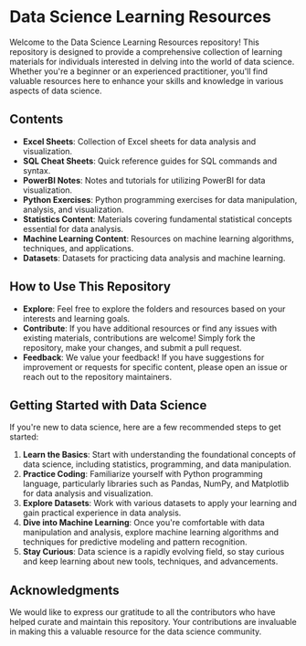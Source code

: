 # Data Science Learning Resources

Welcome to the Data Science Learning Resources repository! This repository is designed to provide a comprehensive collection of learning materials for individuals interested in delving into the world of data science. Whether you're a beginner or an experienced practitioner, you'll find valuable resources here to enhance your skills and knowledge in various aspects of data science.

## Contents

- **Excel Sheets**: Collection of Excel sheets for data analysis and visualization.
- **SQL Cheat Sheets**: Quick reference guides for SQL commands and syntax.
- **PowerBI Notes**: Notes and tutorials for utilizing PowerBI for data visualization.
- **Python Exercises**: Python programming exercises for data manipulation, analysis, and visualization.
- **Statistics Content**: Materials covering fundamental statistical concepts essential for data analysis.
- **Machine Learning Content**: Resources on machine learning algorithms, techniques, and applications.
- **Datasets**: Datasets for practicing data analysis and machine learning.

## How to Use This Repository

- **Explore**: Feel free to explore the folders and resources based on your interests and learning goals.
- **Contribute**: If you have additional resources or find any issues with existing materials, contributions are welcome! Simply fork the repository, make your changes, and submit a pull request.
- **Feedback**: We value your feedback! If you have suggestions for improvement or requests for specific content, please open an issue or reach out to the repository maintainers.

## Getting Started with Data Science

If you're new to data science, here are a few recommended steps to get started:

1. **Learn the Basics**: Start with understanding the foundational concepts of data science, including statistics, programming, and data manipulation.
2. **Practice Coding**: Familiarize yourself with Python programming language, particularly libraries such as Pandas, NumPy, and Matplotlib for data analysis and visualization.
3. **Explore Datasets**: Work with various datasets to apply your learning and gain practical experience in data analysis.
4. **Dive into Machine Learning**: Once you're comfortable with data manipulation and analysis, explore machine learning algorithms and techniques for predictive modeling and pattern recognition.
5. **Stay Curious**: Data science is a rapidly evolving field, so stay curious and keep learning about new tools, techniques, and advancements.

## Acknowledgments

We would like to express our gratitude to all the contributors who have helped curate and maintain this repository. Your contributions are invaluable in making this a valuable resource for the data science community.
